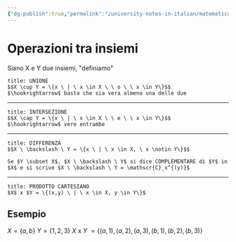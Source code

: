 ```yaml
---
{"dg-publish":true,"permalink":"/university-notes-in-italian/matematica-discreta/teoria/operazioni-tra-insiemi/"}
---
```


# Operazioni tra insiemi
Siano X e Y due insiemi, "definiamo"
```ad-info
title: UNIONE
$$X \cup Y = \{x \ | \ x \in X \ \ o \ \ x \in Y\}$$
$\hookrightarrow$ basta che sia vera almeno una delle due
```
---

```ad-info
title: INTERSEZIONE
$$X \cap Y = \{x \ | \ x \in X \ \ e \ \ x \in Y\}$$
$\hookrightarrow$ vere entrambe
```
---
```ad-info
title: DIFFERENZA
$$X \ \backslash \ Y = \{x \ | \ x \in X, \ x \notin Y\}$$

Se $Y \subset X$, $X \ \backslash \ Y$ si dice COMPLEMENTARE di $Y$ in $X$ e si scrive $X \ \backslash \ Y = \mathscr{C}_x^{(y)}$
```
---
```ad-info
title: PRODOTTO CARTESIANO
$X$ x $Y = \{(x,y) \ | \ x \in X, y \in Y\}$
```
## Esempio
$X = \{a,b\}$
$Y = \{1,2,3\}$
$X$ x $Y$ $= \{(a,1),(a,2),(a,3),(b,1),(b,2),(b,3)\}$












